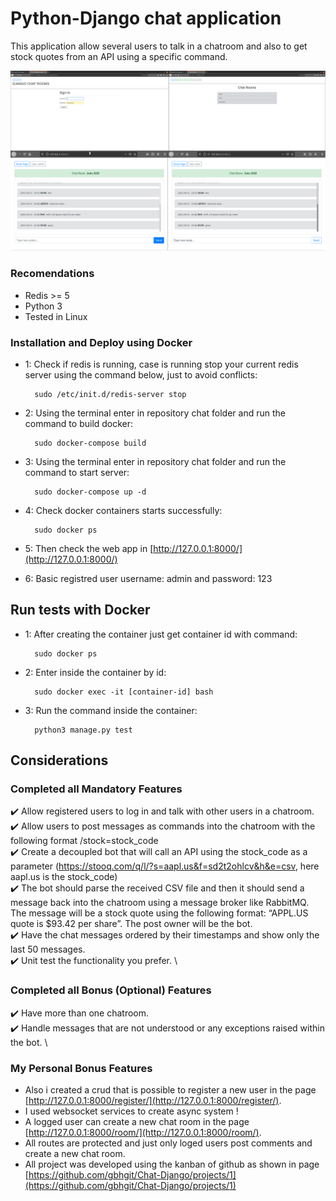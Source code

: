 # Python-Django chat application
This application allow several users to talk in a chatroom and also to get stock quotes
from an API using a specific command.

![](https://github.com/gbhgit/browser-based-chat/blob/main/images/front.png)

### Recomendations
  - Redis >= 5
  - Python 3
  - Tested in Linux

### Installation and Deploy using Docker
- 1: Check if redis is running, case is running stop your current redis server using the command below, just to avoid conflicts:
		
		sudo /etc/init.d/redis-server stop
- 2: Using the terminal enter in repository chat folder and run the command to build docker:
		
		sudo docker-compose build
- 3: Using the terminal enter in repository chat folder and run the command to start server:
		
		sudo docker-compose up -d 
- 4: Check docker containers starts successfully:
	   	
		sudo docker ps
- 5: Then check the web app in [http://127.0.0.1:8000/](http://127.0.0.1:8000/)
- 6: Basic registred user username: admin and password: 123


## Run tests with Docker
- 1: After creating the container just get container id with command:

		sudo docker ps
- 2: Enter inside the container by id:

		sudo docker exec -it [container-id] bash
- 3: Run the command inside the container:

		python3 manage.py test
		
## Considerations
### Completed all Mandatory Features
:heavy_check_mark: Allow registered users to log in and talk with other users in a chatroom. \
:heavy_check_mark: Allow users to post messages as commands into the chatroom with the following format
/stock=stock_code \
:heavy_check_mark: Create a decoupled bot that will call an API using the stock_code as a parameter
(https://stooq.com/q/l/?s=aapl.us&f=sd2t2ohlcv&h&e=csv, here aapl.us is the
stock_code) \
:heavy_check_mark: The bot should parse the received CSV file and then it should send a message back into
the chatroom using a message broker like RabbitMQ. The message will be a stock quote
using the following format: “APPL.US quote is $93.42 per share”. The post owner will be
the bot. \
:heavy_check_mark: Have the chat messages ordered by their timestamps and show only the last 50
messages. \
:heavy_check_mark: Unit test the functionality you prefer. \

### Completed all Bonus (Optional) Features
:heavy_check_mark: Have more than one chatroom. \
:heavy_check_mark: Handle messages that are not understood or any exceptions raised within the bot. \

### My Personal Bonus Features
+ Also i created a crud that is possible to register a new user in the page [http://127.0.0.1:8000/register/](http://127.0.0.1:8000/register/).
+ I used websocket services to create async system !
+ A logged user can create a new chat room in the page [http://127.0.0.1:8000/room/](http://127.0.0.1:8000/room/).
+ All routes are protected and just only loged users post comments and create a new chat room.
+ All project was developed using the kanban of github as shown in page [https://github.com/gbhgit/Chat-Django/projects/1](https://github.com/gbhgit/Chat-Django/projects/1)
